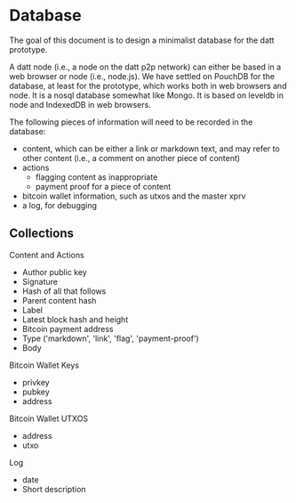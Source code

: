 Database
========

The goal of this document is to design a minimalist database for the datt
prototype.

A datt node (i.e., a node on the datt p2p network) can either be based in a web
browser or node (i.e., node.js). We have settled on PouchDB for the database,
at least for the prototype, which works both in web browsers and node. It is a
nosql database somewhat like Mongo. It is based on leveldb in node and
IndexedDB in web browsers.

The following pieces of information will need to be recorded in the database:

- content, which can be either a link or markdown text, and may refer to other
  content (i.e., a comment on another piece of content)
- actions
  - flagging content as inappropriate
  - payment proof for a piece of content
- bitcoin wallet information, such as utxos and the master xprv
- a log, for debugging

## Collections

Content and Actions
- Author public key
- Signature
- Hash of all that follows
- Parent content hash
- Label
- Latest block hash and height
- Bitcoin payment address
- Type ('markdown', 'link', 'flag', 'payment-proof')
- Body

Bitcoin Wallet Keys
- privkey
- pubkey
- address

Bitcoin Wallet UTXOS
- address
- utxo

Log
- date
- Short description
